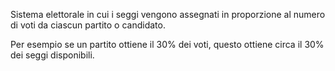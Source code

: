 Sistema elettorale in cui i seggi vengono assegnati in proporzione al numero di voti da ciascun partito o candidato.

Per esempio se un partito ottiene il 30% dei voti, questo ottiene circa il 30% dei seggi disponibili.